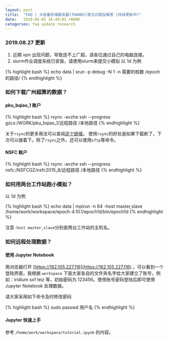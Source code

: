 ```yaml
---
layout: post
title:  "FAQ | 大容量存储服务器(THANOS)常见问题及解答 (持续更新中)"
date:   2018-06-05 16:49:01 +0800
categories: faq update research
---
```


### 2019.08.27 更新

1. 近期 vpn 出现问题，导致连不上广超，请各位通过自己的电脑连接。
2. slurm作业调度系统已安装，请使用slurm来提交小模拟
以 1d 为例

{% highlight bash %}
echo data | srun -p debug -N 1 -n 需要的核数 /epoch的路径/
{% endhighlight %}

### **如何下载广州超算的数据？**
#### pku_bqiao_1 账户

{% highlight bash %}
rsync -avzhe ssh --progress  gzcs:/WORK/pku_bqiao_1/远程路径 /本地路径
{% endhighlight %}

关于`rsync`的更多用法可以查阅[这个链接](https://www.tecmint.com/rsync-local-remote-file-synchronization-commands/)。
使用`rsync`的好处是如果下载断了，下次可以接着下。除了`rsync`之外，还可以使用`sftp`等命令。

#### NSFC 账户

{% highlight bash %}
rsync -avzhe ssh --progress  nsfc:/NSFCGZ/nsfc2015_8/远程路径 /本地路径
{% endhighlight %}

### **如何用两台工作站跑小模拟？**
以 1d 为例

{% highlight bash %}
echo data | mpirun -n 64 -host master,slave /home/work/workspace/epoch-4.10.1/epoch1d/bin/epoch1d
{% endhighlight %}

注意`-host master,slave`分别是两台工作站的主机名。

### **如何远程处理数据？**

#### 使用 Jupyter Notebook

用浏览器打开 [https://162.105.227.116](https://162.105.227.116) 。可以看到一个登陆界面，我根据 `workspace` 下面大家各自的文件夹名字给大家建立了账号，例如：iridium sxf leiz 等，初始密码为 123456。使用账号密码登陆后即可使用 Jupyter Notebook 处理数据。

请大家采用如下命令及时修改密码

{% highlight bash %}
sudo passwd 用户名
{% endhighlight %}

#### Jupyter 快速上手

参考 `/home/work/workspace/tutorial.ipynb` 的内容。




